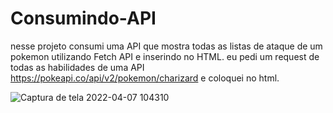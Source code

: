# Consumindo-API
nesse projeto consumi uma API que mostra todas as listas de ataque de um pokemon utilizando Fetch API e inserindo no HTML.
eu pedi um request de todas as habilidades de uma API https://pokeapi.co/api/v2/pokemon/charizard e coloquei no html.



![Captura de tela 2022-04-07 104310](https://user-images.githubusercontent.com/93662977/162213268-50546226-5dae-41d0-9798-a1f9229a9cdc.png)
